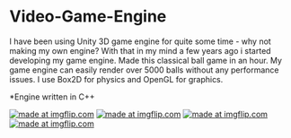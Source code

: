 # Video-Game-Engine
I have been using Unity 3D game engine for quite some time - why not making my own engine? With that in my mind a few years ago i started developing my game engine. 
Made this classical ball game in an hour. My game engine can easily render over 5000 balls without any performance issues. I use Box2D for physics and OpenGL for graphics.

*Engine written in C++

<a href="https://imgflip.com/gif/2a8seq"><img src="https://i.imgflip.com/2a8seq.gif" title="made at imgflip.com"/></a>
<a href="https://imgflip.com/gif/2a8sgp"><img src="https://i.imgflip.com/2a8sgp.gif" title="made at imgflip.com"/></a>
<a href="https://imgflip.com/gif/2a8t2h"><img src="https://i.imgflip.com/2a8t2h.gif" title="made at imgflip.com"/></a>
<a href="https://imgflip.com/gif/2a8t5f"><img src="https://i.imgflip.com/2a8t5f.gif" title="made at imgflip.com"/></a>
